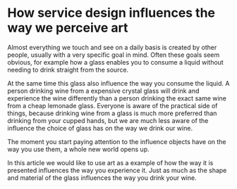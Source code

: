 # How service design influences the way we perceive art

Almost everything we touch and see on a daily basis is created by other people, usually with a very specific goal in mind. Often these goals seem obvious, for example how a glass enables you to consume a liquid without needing to drink straight from the source.

At the same time this glass also influence the way you consume the liquid. A person drinking wine from a expensive crystal glass will drink and experience the wine differently than a person drinking the exact same wine from a cheap lemonade glass. Everyone is aware of the practical side of things, because drinking wine from a glass is much more preferred than drinking from your cupped hands, but we are much less aware of the influence the choice of glass has on the way we drink our wine.

The moment you start paying attention to the influence objects have on the way you use them, a whole new world opens up.

In this article we would like to use art as a example of how the way it is presented influences the way you experience it. Just as much as the shape and material of the glass influences the way you drink your wine.
